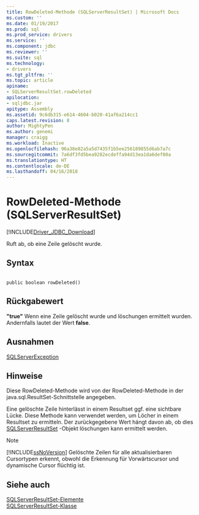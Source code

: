```yaml
---
title: RowDeleted-Methode (SQLServerResultSet) | Microsoft Docs
ms.custom: ''
ms.date: 01/19/2017
ms.prod: sql
ms.prod_service: drivers
ms.service: ''
ms.component: jdbc
ms.reviewer: ''
ms.suite: sql
ms.technology:
- drivers
ms.tgt_pltfrm: ''
ms.topic: article
apiname:
- SQLServerResultSet.rowDeleted
apilocation:
- sqljdbc.jar
apitype: Assembly
ms.assetid: 9c6db315-e614-4604-b020-41af6a214cc1
caps.latest.revision: 8
author: MightyPen
ms.author: genemi
manager: craigg
ms.workload: Inactive
ms.openlocfilehash: 96a38e82a5a5d7435f1b5ee256189855d6ab7a7c
ms.sourcegitcommit: 7a6df3fd5bea9282ecdeffa94d13ea1da6def80a
ms.translationtype: HT
ms.contentlocale: de-DE
ms.lasthandoff: 04/16/2018
---
```

# <a name="rowdeleted-method-sqlserverresultset"></a>RowDeleted-Methode (SQLServerResultSet)
[!INCLUDE[Driver_JDBC_Download](../../../includes/driver_jdbc_download.md)]

  Ruft ab, ob eine Zeile gelöscht wurde.  
  
## <a name="syntax"></a>Syntax  
  
```  
  
public boolean rowDeleted()  
```  
  
## <a name="return-value"></a>Rückgabewert  
 **"true"** Wenn eine Zeile gelöscht wurde und löschungen ermittelt wurden. Andernfalls lautet der Wert **false**.  
  
## <a name="exceptions"></a>Ausnahmen  
 [SQLServerException](../../../connect/jdbc/reference/sqlserverexception-class.md)  
  
## <a name="remarks"></a>Hinweise  
 Diese RowDeleted-Methode wird von der RowDeleted-Methode in der java.sql.ResultSet-Schnittstelle angegeben.  
  
 Eine gelöschte Zeile hinterlässt in einem Resultset ggf. eine sichtbare Lücke. Diese Methode kann verwendet werden, um Löcher in einem Resultset zu ermitteln. Der zurückgegebene Wert hängt davon ab, ob dies [SQLServerResultSet](../../../connect/jdbc/reference/sqlserverresultset-class.md) -Objekt löschungen kann ermittelt werden.  
  
> [!NOTE]  
>  [!INCLUDE[ssNoVersion](../../../includes/ssnoversion_md.md)] Gelöschte Zeilen für alle aktualisierbaren Cursortypen erkennt, obwohl die Erkennung für Vorwärtscursor und dynamische Cursor flüchtig ist.  
  
## <a name="see-also"></a>Siehe auch  
 [SQLServerResultSet-Elemente](../../../connect/jdbc/reference/sqlserverresultset-members.md)   
 [SQLServerResultSet-Klasse](../../../connect/jdbc/reference/sqlserverresultset-class.md)  
  
  
